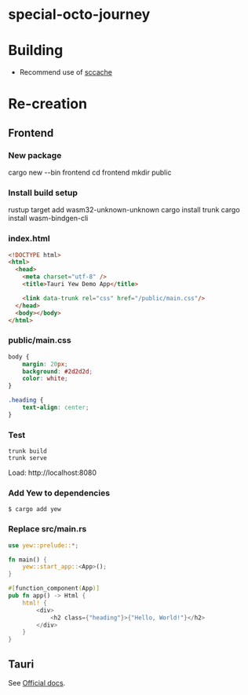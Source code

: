 # special-octo-journey

# Building
* Recommend use of [sccache](https://github.com/mozilla/sccache)

# Re-creation
## Frontend
### New package
cargo new --bin frontend
cd frontend
mkdir public

### Install build setup
rustup target add wasm32-unknown-unknown
cargo install trunk
cargo install wasm-bindgen-cli

### index.html
```html
<!DOCTYPE html>
<html>
  <head>
    <meta charset="utf-8" />
    <title>Tauri Yew Demo App</title>

    <link data-trunk rel="css" href="/public/main.css"/>
  </head>
  <body></body>
</html>
```

### public/main.css
```css
body {
    margin: 20px;
    background: #2d2d2d;
    color: white;
}

.heading {
    text-align: center;
}
```

### Test
```
trunk build
trunk serve
```

Load: http://localhost:8080

### Add Yew to dependencies
```
$ cargo add yew
```

### Replace src/main.rs
```rs
use yew::prelude::*;

fn main() {
    yew::start_app::<App>();
}

#[function_component(App)]
pub fn app() -> Html {
    html! {
        <div>
            <h2 class={"heading"}>{"Hello, World!"}</h2>
        </div>
    }
}
```

## Tauri
See [Official docs](https://tauri.studio/docs/getting-started/beginning-tutorial#alternatively-install-tauri-cli-as-a-cargo-subcommand).
